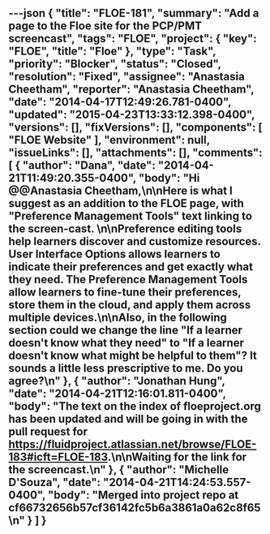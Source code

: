 ---json
{
  "title": "FLOE-181",
  "summary": "Add a page to the Floe site for the PCP/PMT screencast",
  "tags": "FLOE",
  "project": {
    "key": "FLOE",
    "title": "Floe"
  },
  "type": "Task",
  "priority": "Blocker",
  "status": "Closed",
  "resolution": "Fixed",
  "assignee": "Anastasia Cheetham",
  "reporter": "Anastasia Cheetham",
  "date": "2014-04-17T12:49:26.781-0400",
  "updated": "2015-04-23T13:33:12.398-0400",
  "versions": [],
  "fixVersions": [],
  "components": [
    "FLOE Website"
  ],
  "environment": null,
  "issueLinks": [],
  "attachments": [],
  "comments": [
    {
      "author": "Dana",
      "date": "2014-04-21T11:49:20.355-0400",
      "body": "Hi @@Anastasia Cheetham,\n\nHere is what I suggest as an addition to the FLOE page, with \"Preference Management Tools\" text linking to the screen-cast. &#x20;\n\nPreference editing tools help learners discover and customize resources. User Interface Options allows learners to indicate their preferences and get exactly what they need. The Preference Management Tools allow learners to fine-tune their preferences, store them in the cloud, and apply them across multiple devices.\n\nAlso, in the following section could we change the line \"If a learner doesn't know what they need\" to \"If a learner doesn't know what might be helpful to them\"? It sounds a little less prescriptive to me.  Do you agree?\n"
    },
    {
      "author": "Jonathan Hung",
      "date": "2014-04-21T12:16:01.811-0400",
      "body": "The text on the index of floeproject.org has been updated and will be going in with the pull request for <https://fluidproject.atlassian.net/browse/FLOE-183#icft=FLOE-183>.\n\nWaiting for the link for the screencast.\n"
    },
    {
      "author": "Michelle D'Souza",
      "date": "2014-04-21T14:24:53.557-0400",
      "body": "Merged into project repo at cf66732656b57cf36142fc5b6a3861a0a62c8f65\n"
    }
  ]
}
---

        